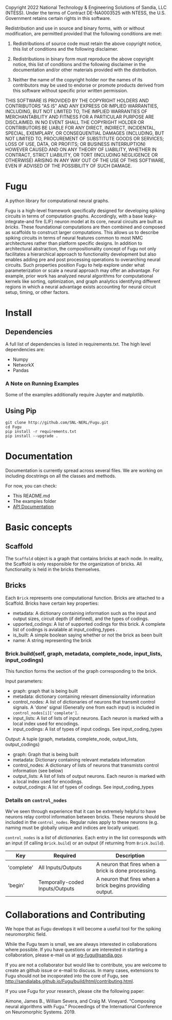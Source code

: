 Copyright 2022 National Technology & Engineering Solutions of Sandia, LLC (NTESS). Under the terms of Contract DE-NA0003525 with NTESS, the U.S. Government retains certain rights in this software.

Redistribution and use in source and binary forms, with or without modification, are permitted provided that the following conditions are met:

1. Redistributions of source code must retain the above copyright notice, this list of conditions and the following disclaimer.

2. Redistributions in binary form must reproduce the above copyright notice, this list of conditions and the following disclaimer in the documentation and/or other materials provided with the distribution.

3. Neither the name of the copyright holder nor the names of its contributors may be used to endorse or promote products derived from this software without specific prior written permission.

THIS SOFTWARE IS PROVIDED BY THE COPYRIGHT HOLDERS AND CONTRIBUTORS "AS IS" AND ANY EXPRESS OR IMPLIED WARRANTIES, INCLUDING, BUT NOT LIMITED TO, THE IMPLIED WARRANTIES OF MERCHANTABILITY AND FITNESS FOR A PARTICULAR PURPOSE ARE DISCLAIMED. IN NO EVENT SHALL THE COPYRIGHT HOLDER OR CONTRIBUTORS BE LIABLE FOR ANY DIRECT, INDIRECT, INCIDENTAL, SPECIAL, EXEMPLARY, OR CONSEQUENTIAL DAMAGES (INCLUDING, BUT NOT LIMITED TO, PROCUREMENT OF SUBSTITUTE GOODS OR SERVICES; LOSS OF USE, DATA, OR PROFITS; OR BUSINESS INTERRUPTION) HOWEVER CAUSED AND ON ANY THEORY OF LIABILITY, WHETHER IN CONTRACT, STRICT LIABILITY, OR TORT (INCLUDING NEGLIGENCE OR OTHERWISE) ARISING IN ANY WAY OUT OF THE USE OF THIS SOFTWARE, EVEN IF ADVISED OF THE POSSIBILITY OF SUCH DAMAGE.

# Fugu
A python library for computational neural graphs.

Fugu is a high-level framework specifically designed for developing spiking circuits in terms of computation graphs. Accordingly, with a base leaky-integrate-and fire (LIF) neuron model at its core, neural circuits are built as *bricks*. These foundational computations are then combined and composed as scaffolds to construct larger computations. This allows us to describe spiking circuits in terms of neural features common to most NMC architectures rather than platform specific designs. In addition to architectural abstraction, the compositionality concept of Fugu not only facilitates a hierarchical approach to functionality development but also enables adding pre and post processing operations to overarching neural circuits. Such properties position Fugu to help explore under what parameterization or scale a neural approach may offer an advantage. For example, prior work has analyzed neural algorithms for computational kernels like sorting, optimization, and graph analytics identifying different regions in which a neural advantage exists accounting for neural circuit setup, timing, or other factors.

# Install

## Dependencies
A full list of dependencies is listed in requirements.txt.  The high level dependencies are:

- Numpy
- NetworkX
- Pandas

### A Note on Running Examples

Some of the examples additionally require Jupyter and matplotlib.


## Using Pip
```
git clone http://github.com/SNL-NERL/Fugu.git
cd Fugu
pip install -r requirements.txt
pip install --upgrade .
```

# Documentation
Documentation is currently spread across several files.  We are working on including docstrings on all the classes and methods.

For now, you can check:
- This README.md
- The examples folder
- [API Documentation](https://sandialabs.github.io/Fugu/build/html/index.html)

# Basic concepts

## Scaffold

The `Scaffold` object is a graph that contains bricks at each node.  In reality, the Scaffold is only responsible for the organization of bricks.  All functionality is held in the bricks themselves.


## Bricks

Each `Brick` represents one computational function.  Bricks are attached to a Scaffold.  Bricks have certain key properties:

- metadata:  A dictionary containing information such as the input and output sizes, circuit depth (if defined), and the types of codings.
- upported_codings:  A list of supported codings for this brick. A complete list of codings is avialable at input_coding_types .   
- is_built:  A simple boolean saying whether or not the brick as been built
- name: A string representing the brick

### Brick.build(self, graph, metadata, complete_node, input_lists, input_codings)

This function forms the section of the graph corresponding to the brick.

Input parameters:
- graph: graph that is being built
- metadata: dictionary containing relevant dimensionality information
- control_nodes: A list of dictionaries of neurons that transmit control signals. A 'done' signal (Generally one from each input) is included in `control_nodes[i]['complete']`.
- input_lists: A list of lists of input neurons.  Each neuron is marked with a local index used for encodings.
- input_codings: A list of types of input codings.  See input_coding_types

Output:
A tuple (graph, metadata, complete_node, output_lists, output_codings)
- graph: Graph that is being built
- metadata: Dictionary containing relevant metadata information
- control_nodes: A dictionary of lists of neurons that transmists control information (see below) 
- output_lists: A list of lists of output neurons.  Each neuron is marked with a local index used for encodings.
- output_codings: A list of types of codings.  See input_coding_types

### Details on `control_nodes`
We've seen through experience that it can be extremely helpful to have neurons relay control
information between bricks.  These neurons should be included in the `control_nodes`.  Regular
rules apply to these neurons (e.g. naming must be globally unique and indices are locally unique).

`control_nodes` is a *list* of *dictionaries*.  Each entry in the list corresponds with
an input (if calling `Brick.build`) or an output (if returning from `Brick.build`).

| Key | Required | Description |
| ------ | ------ | ------ |
| 'complete' | All Inputs/Outputs | A neuron that fires when a brick is done processing. |
| 'begin' | Temporally-coded Inputs/Outputs | A neuron that fires when a brick begins providing output. |


# Collaborations and Contributing
We hope that as Fugu develops it will become a useful tool for the spiking neuromorphic field.

While the Fugu team is small, we are always interested in collaborations where possible. If you have questions or are interested in starting a collaboration, please e-mail us at wg-fugu@sandia.gov.

If you are not a collaborator but would like to contribute, you are welcome to create an github issue or e-mail to discuss. In many cases, extensions to Fugu should not be incoporated into the core of Fugu, see http://sandialabs.github.io/Fugu/build/html/contributing.html.

If you use Fugu for your research, please cite the following paper:

Aimone, James B., William Severa, and Craig M. Vineyard. “Composing neural algorithms with Fugu.” Proceedings of the International Conference on Neuromorphic Systems. 2019.


